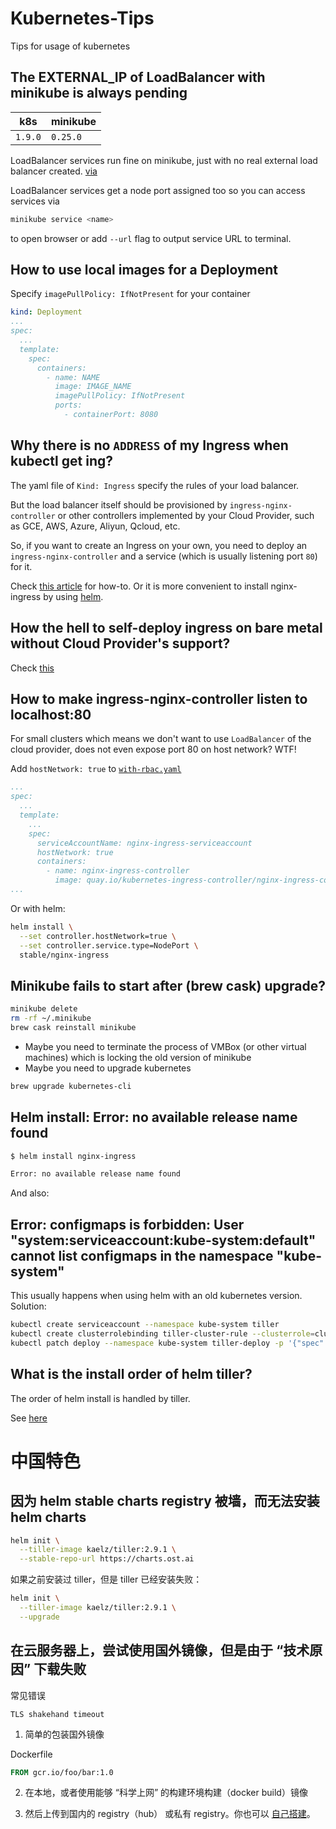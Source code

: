 # Kubernetes-Tips
Tips for usage of kubernetes

## The EXTERNAL_IP of LoadBalancer with minikube is always pending

k8s | minikube
---- | ----
`1.9.0` |  `0.25.0`

LoadBalancer services run fine on minikube, just with no real external load balancer created. [via](https://github.com/kubernetes/minikube/issues/384#issuecomment-234409957)

LoadBalancer services get a node port assigned too so you can access services via

```sh
minikube service <name>
```

to open browser or add `--url` flag to output service URL to terminal.

## How to use local images for a Deployment

Specify `imagePullPolicy: IfNotPresent` for your container

```yaml
kind: Deployment
...
spec:
  ...
  template:
    spec:
      containers:
        - name: NAME
          image: IMAGE_NAME
          imagePullPolicy: IfNotPresent
          ports:
            - containerPort: 8080
```

## Why there is no `ADDRESS` of my Ingress when kubectl get ing?

The yaml file of `Kind: Ingress` specify the rules of your load balancer.

But the load balancer itself should be provisioned by `ingress-nginx-controller` or other controllers implemented by your Cloud Provider, such as GCE, AWS, Azure, Aliyun, Qcloud, etc.

So, if you want to create an Ingress on your own, you need to deploy an `ingress-nginx-controller` and a service (which is usually listening port `80`) for it.

Check [this article](https://hackernoon.com/setting-up-nginx-ingress-on-kubernetes-2b733d8d2f45) for how-to. Or it is more convenient to install nginx-ingress by using [helm](https://github.com/helm/charts/tree/master/stable/nginx-ingress).

## How the hell to self-deploy ingress on bare metal without Cloud Provider's support?

Check [this](https://github.com/kubernetes/ingress-nginx/tree/master/deploy)

## How to make ingress-nginx-controller listen to localhost:80

For small clusters which means we don't want to use `LoadBalancer` of the cloud provider, does not even expose port 80 on host network? WTF!

Add `hostNetwork: true` to [`with-rbac.yaml`](https://github.com/kubernetes/ingress-nginx/blob/master/deploy/with-rbac.yaml)

```yaml
...
spec:
  ...
  template:
    ...
    spec:
      serviceAccountName: nginx-ingress-serviceaccount
      hostNetwork: true
      containers:
        - name: nginx-ingress-controller
          image: quay.io/kubernetes-ingress-controller/nginx-ingress-controller:0.11.0
...
```

Or with helm:

```sh
helm install \
  --set controller.hostNetwork=true \
  --set controller.service.type=NodePort \
  stable/nginx-ingress
```

## Minikube fails to start after (brew cask) upgrade?

```sh
minikube delete
rm -rf ~/.minikube
brew cask reinstall minikube
```

- Maybe you need to terminate the process of VMBox (or other virtual machines) which is locking the old version of minikube
- Maybe you need to upgrade kubernetes

```sh
brew upgrade kubernetes-cli
```

## Helm install: Error: no available release name found

```sh
$ helm install nginx-ingress

Error: no available release name found
```

And also:

## Error: configmaps is forbidden: User "system:serviceaccount:kube-system:default" cannot list configmaps in the namespace "kube-system"

This usually happens when using helm with an old kubernetes version. Solution:

```sh
kubectl create serviceaccount --namespace kube-system tiller
kubectl create clusterrolebinding tiller-cluster-rule --clusterrole=cluster-admin --serviceaccount=kube-system:tiller
kubectl patch deploy --namespace kube-system tiller-deploy -p '{"spec":{"template":{"spec":{"serviceAccount":"tiller"}}}}'
```

## What is the install order of helm tiller?

The order of helm install is handled by tiller.

See [here](https://github.com/helm/helm/blob/master/pkg/tiller/kind_sorter.go#L29)

##

# 中国特色

## 因为 helm stable charts registry 被墙，而无法安装 helm charts

```sh
helm init \
  --tiller-image kaelz/tiller:2.9.1 \
  --stable-repo-url https://charts.ost.ai
```

如果之前安装过 tiller，但是 tiller 已经安装失败：

```sh
helm init \
  --tiller-image kaelz/tiller:2.9.1 \
  --upgrade
```

## 在云服务器上，尝试使用国外镜像，但是由于 “技术原因” 下载失败

常见错误

```
TLS shakehand timeout
```

1. 简单的包装国外镜像

Dockerfile

```Dockerfile
FROM gcr.io/foo/bar:1.0
```

2. 在本地，或者使用能够 “科学上网” 的构建环境构建（docker build）镜像

3. 然后上传到国内的 registry（hub） 或私有 registry。你也可以 [自己搭建](https://github.com/vmware/harbor)。
